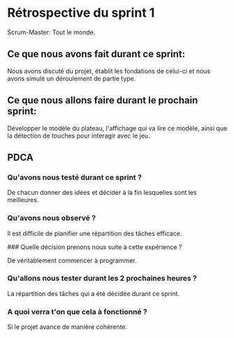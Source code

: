 # Rétrospective du sprint 1

Scrum-Master: Tout le monde.

## Ce que nous avons fait durant ce sprint:

Nous avons discuté du projet, établit les fondations de celui-ci et nous avons simulé un déroulement de partie type.

## Ce que nous allons faire durant le prochain sprint:

Développer le modèle du plateau, l'affichage qui va lire ce modèle, ainsi que la détection de touches pour interagir avec le jeu.

## PDCA
### Qu'avons nous testé durant ce sprint ?

De chacun donner des idées et décider à la fin lesquelles sont les meilleures.

### Qu'avons nous observé ?

Il est difficile de planifier une répartition des tâches efficace.

### Quelle décision prenons nous suite à cette expérience ?

De véritablement commencer à programmer.

### Qu'allons nous tester durant les 2 prochaines heures ?

La répartition des tâches qui a été décidée durant ce sprint.

### A quoi verra t'on que cela à fonctionné ?

Si le projet avance de manière cohérente.





